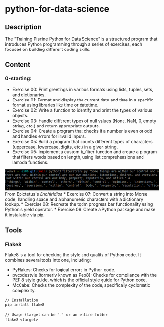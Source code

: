 # python-for-data-science

## Description
The "Training Piscine Python for Data Science" is a structured program that introduces Python programming through a series of exercises, each focused on building different coding skills. 

## Content
### 0-starting:
* Exercise 00: Print greetings in various formats using lists, tuples, sets, and dictionaries.
* Exercise 01: Format and display the current date and time in a specific format using libraries like time or datetime.
* Exercise 02: Write a function to identify and print the types of various objects.
* Exercise 03: Handle different types of null values (None, NaN, 0, empty string, etc.) and return appropriate outputs.
* Exercise 04: Create a program that checks if a number is even or odd and handles errors for invalid inputs.
* Exercise 05: Build a program that counts different types of characters (uppercase, lowercase, digits, etc.) in a given string.
* Exercise 06: Implement a custom ft_filter function and create a program that filters words based on length, using list comprehensions and lambda functions.
<img src="screenshots/ex06.png" />
From Epictetus's <i>Enchiridion</i>
* Exercise 07: Convert a string into Morse code, handling space and alphanumeric characters with a dictionary lookup.
* Exercise 08: Recreate the tqdm progress bar functionality using Python's yield operator.
* Exercise 09: Create a Python package and make it installable via pip.

## Tools
### Flake8
Flake8 is a tool for checking the style and quality of Python code. It combines several tools into one, including:<br />
* PyFlakes: Checks for logical errors in Python code.
* pycodestyle (formerly known as Pep8): Checks for compliance with the PEP 8 style guide, which is the official style guide for Python code.
* McCabe: Checks the complexity of the code, specifically cyclomatic complexity.

```
// Installation
pip install flake8

// Usage (target can be '.' or an entire folder
flake8 <target>
```
